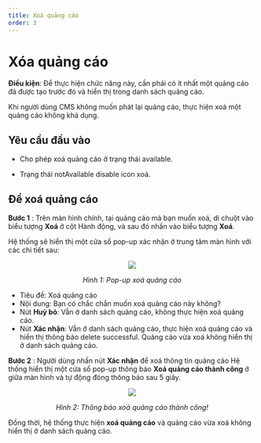 ```yaml
---
title: Xoá quảng cáo
order: 3
---
```


# Xóa quảng cáo

 **Điều kiện**: Để thực hiện chức năng này, cần phải có ít nhất một quảng cáo đã được tạo trước đó và hiển thị trong danh sách quảng cáo.

 Khi người dùng CMS không muốn phát lại quảng cáo, thực hiện xoá một quảng cáo không khả dụng.

## Yêu cầu đầu vào
* Cho phép xoá quảng cáo ở trạng thái available.

* Trạng thái notAvailable disable icon xoá.

## Để xoá quảng cáo
**Bước 1** : Trên màn hình chính, tại quảng cáo mà bạn muốn xoá, di chuột vào biểu tượng **Xoá** ở cột Hành động, và sau đó nhấn vào biểu tượng **Xoá**.

Hệ thống sẽ hiển thị một cửa sổ pop-up xác nhận ở trung tâm màn hình với các chi tiết sau:

<center>

![](/images/dai/pop-up-delete-ad.PNG)

*Hình 1: Pop-up xoá quảng cáo*
</center>

 * Tiêu đề: Xoá quảng cáo
 * Nội dung: Bạn có chắc chắn muốn xoá quảng cáo này không?
 * Nút **Huỷ bỏ**: Vẫn ở danh sách quảng cáo, không thực hiện xoá quảng cáo.
 * Nút **Xác nhận**: Vẫn ở danh sách quảng cáo, thực hiện xoá quảng cáo và hiển thị thông báo delete successful. Quảng cáo vừa xoá không hiển thị ở danh sách quảng cáo.

**Bước 2** : Người dùng nhấn nút **Xác nhận** để xoá thông tin quảng cáo Hệ thống hiển thị một cửa sổ pop-up thông báo **Xoá quảng cáo thành công** ở giữa màn hình và tự động đóng thông báo sau 5 giây.

<center>

 ![](/images/dai/success-delete.PNG)

*Hình 2: Thông báo xoá quảng cáo thành công!*

</center>

Đồng thời, hệ thống thực hiện **xoá quảng cáo** và quảng cáo vừa xoá không hiển thị ở danh sách quảng cáo.